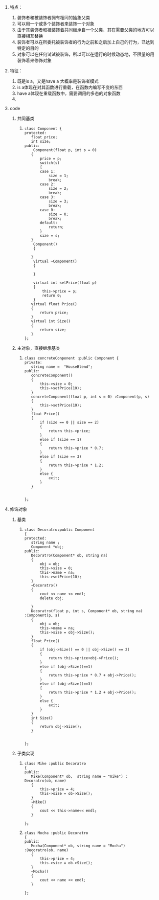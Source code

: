1. 特点：
   1. 装饰者和被装饰者拥有相同的抽象父类
   2. 可以用一个或多个装饰者来装饰一个对象
   3. 由于其装饰者和被装饰着共同继承自一个父类，其在需要父类的地方可以直接相互替换
   4. 装饰者可以在所委托被装饰者的行为之前和之后加上自己的行为，已达到特定的目的
   5. 对象可以在任何试试被装饰，所以可以在运行的时候动态地，不限量的用装饰着来修饰对象
2. 特征：

   1. 既是is a，又是have a 大概率是装饰者模式
   2. is a体现在对其函数进行重载，在函数内编写不变的东西
   3. have a体现在重载函数中，需要调用的多态的对象函数
   4. 

3. code

   1. 共同基类

      1. ```
         class Component {
         protected:
         	float price;
         	int size;
         public:
         	 Component(float p, int s = 0)
         	{
         		price = p;
         		switch(s)
         		{
         		case 1:
         			size = 1;
         			break;
         		case 2:
         			size = 2;
         			break;
         		case 3:
         			size = 3;
         			break;
         		case 0:
         			size = 0;
         			break;
         		default:
         			return;
         		}
         		size = s;
         	}
         	 Component()
         	 {
         		 
         	}
         	 virtual ~Component()
         	 {
         
         	 }
         
         	 virtual int setPrice(float p)
         	 {
         		 this->price = p;
         		 return 0;
         	 }
         	virtual float Price()
         	{
         		return price;
         	}
         	virtual int Size()
         	{
         		return size;
         	}
         };
         ```

         

   2. 主对象，直接继承基类

      1. ```
         class concreteConponent :public Component {
         private:
         	string name =  "HouseBlend";
         public:
         	concreteConponent()
         	{
         		this->size = 0;
         		this->setPrice(10);
         	}
         	concreteConponent(float p, int s = 0) :Component(p, s)
         	{
         		this->setPrice(10);
         	}
         	float Price()
         	{
         		if (size == 0 || size == 2)
         		{
         			return this->price;
         		}
         		else if (size == 1)
         		{
         			return this->price * 0.7;
         		}
         		else if (size == 3)
         		{
         			return this->price * 1.2;
         		}
         		else {
         			exit;
         		}
         	}
         
         
         };
         ```

4. 修饰对象

   1. 基类

      1. ```
         class Decoratro:public Component
         {
         protected:
         	string name ;
         	Component *obj;
         public:
         	Decoratro(Component* ob, string na)
         	{
         		obj = ob;
         		this->size = 0;
         		this->name = na;
         		this->setPrice(10);
         	}
         	~Decoratro()
         	{
         		cout << name << endl;
         		delete obj;
         		
         	}
         	Decoratro(float p, int s, Component* ob, string na) :Component(p, s)
         	{
         		obj = ob;
         		this->name = na;
         		this->size = obj->Size();
         	}
         	float Price()
         	{
         		if (obj->Size() == 0 || obj->Size() == 2)
         		{
         			return this->price+obj->Price();
         		}
         		else if (obj->Size()==1)
         		{
         			return this->price * 0.7 + obj->Price();
         		}
         		else if (obj->Size()==3)
         		{
         			return this->price * 1.2 + obj->Price();
         		}
         		else {
         			exit;
         		}
         	}
         	int Size()
         	{
         		return obj->Size();
         	}
         
         
         };	
         ```

   2. 子类实现

      1. ```
         class Mike :public Decoratro
         {
         public:
         	Mike(Component* ob,  string name = "mike") :  Decoratro(ob, name)
         	{
         		this->price = 4;
         		this->size = ob->Size();
         	}
         	~Mike()
         	{
         		cout << this->name<< endl;
         	}
         
         };
         ```

      2. ```
         class Mocha :public Decoratro
         {
         public:
         	Mocha(Component* ob, string name = "Mocha") :Decoratro(ob, name) 
         	{
         		this->price = 4;
         		this->size = ob->Size();
         	}
         	~Mocha()
         	{
         		cout << name << endl;
         	}
         
         };
         ```

         